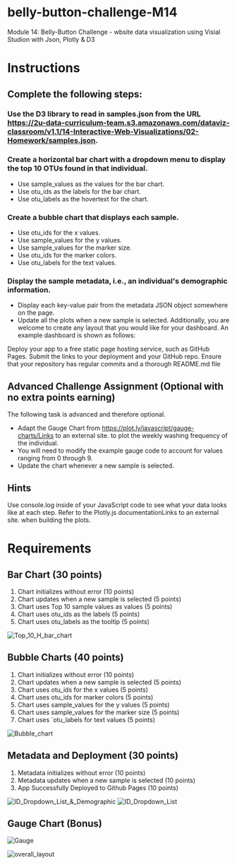 # belly-button-challenge-M14
Module 14: Belly-Button Challenge - wbsite data visualization using Visial Studion with Json, Plotly & D3

# Instructions
## Complete the following steps:

### Use the D3 library to read in samples.json from the URL https://2u-data-curriculum-team.s3.amazonaws.com/dataviz-classroom/v1.1/14-Interactive-Web-Visualizations/02-Homework/samples.json.

### Create a horizontal bar chart with a dropdown menu to display the top 10 OTUs found in that individual.
- Use sample_values as the values for the bar chart.
- Use otu_ids as the labels for the bar chart.
- Use otu_labels as the hovertext for the chart.


### Create a bubble chart that displays each sample.
- Use otu_ids for the x values.
- Use sample_values for the y values.
- Use sample_values for the marker size.
- Use otu_ids for the marker colors.
- Use otu_labels for the text values.


### Display the sample metadata, i.e., an individual's demographic information.
- Display each key-value pair from the metadata JSON object somewhere on the page.
- Update all the plots when a new sample is selected. Additionally, you are welcome to create any layout that you would like for your dashboard. An example dashboard is shown as follows:


Deploy your app to a free static page hosting service, such as GitHub Pages. Submit the links to your deployment and your GitHub repo. Ensure that your repository has regular commits and a thorough README.md file

## Advanced Challenge Assignment (Optional with no extra points earning)
The following task is advanced and therefore optional.
- Adapt the Gauge Chart from https://plot.ly/javascript/gauge-charts/Links to an external site. to plot the weekly washing frequency of the individual.
- You will need to modify the example gauge code to account for values ranging from 0 through 9.
- Update the chart whenever a new sample is selected.



## Hints
Use console.log inside of your JavaScript code to see what your data looks like at each step.
Refer to the Plotly.js documentationLinks to an external site. when building the plots.

# Requirements
## Bar Chart (30 points)
1) Chart initializes without error (10 points)
2) Chart updates when a new sample is selected (5 points)
3) Chart uses Top 10 sample values as values (5 points)
4) Chart uses otu_ids as the labels (5 points)
5) Chart uses otu_labels as the tooltip (5 points)

![Top_10_H_bar_chart](https://github.com/hanydief/belly-button-challenge/tree/main/Outputs/Top_10_H_bar_chart.png)

## Bubble Charts (40 points)
1) Chart initializes without error (10 points)
2) Chart updates when a new sample is selected (5 points)
3) Chart uses otu_ids for the x values (5 points)
4) Chart uses otu_ids for marker colors (5 points)
5) Chart uses sample_values for the y values (5 points)
6) Chart uses sample_values for the marker size (5 points)
7) Chart uses `otu_labels for text values (5 points)

![Bubble_chart](https://github.com/hanydief/belly-button-challenge/tree/main/Outputs/Bubble_chart.png)

## Metadata and Deployment (30 points)
1) Metadata initializes without error (10 points)
2) Metadata updates when a new sample is selected (10 points)
3) App Successfully Deployed to Github Pages (10 points)

![ID_Dropdown_List_&_Demographic](https://github.com/hanydief/belly-button-challenge/tree/main/Outputs/ID_Dropdown_List_&_Demographic.png)
![ID_Dropdown_List](https://github.com/hanydief/belly-button-challenge/tree/main/Outputs/ID_Dropdown_List.png)

## Gauge Chart (Bonus)

![Gauge](https://github.com/hanydief/belly-button-challenge/tree/main/Outputs/Gauge.png)

![overall_layout](https://github.com/hanydief/belly-button-challenge/tree/main/Outputs/overall_layout.png)
